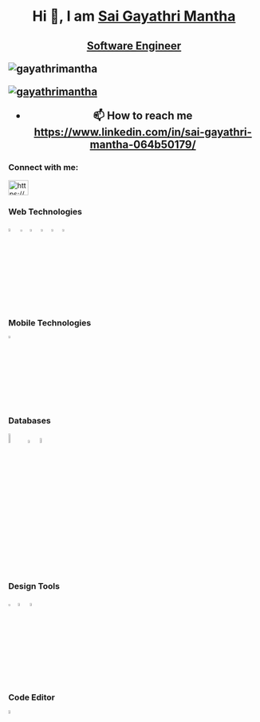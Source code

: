 <h1 align="center">Hi 👋, I am <a href="https://gayathrimantha.com/">Sai Gayathri Mantha</a></h1>
 
<h2 align="center"><a href="https://github.com/gayathrimantha">Software Engineer</a>

<p align="left"> <img src="https://komarev.com/ghpvc/?username=adityadanturthi&label=Profile%20views&color=0e75b6&style=flat" alt="gayathrimantha" /> </p>

<p align="left"> <a href="https://github.com/ryo-ma/github-profile-trophy"><img src="https://github-profile-trophy.vercel.app/?username=gayathrimantha" alt="gayathrimantha" /></a> </p>


- 📫 How to reach me **https://www.linkedin.com/in/sai-gayathri-mantha-064b50179/**

<h3 align="left">Connect with me:</h3>
<p align="left">
<a href="https://www.linkedin.com/in/sai-gayathri-mantha-064b50179/" target="blank"><img align="center" src="https://raw.githubusercontent.com/rahuldkjain/github-profile-readme-generator/master/src/images/icons/Social/linked-in-alt.svg" alt="https://www.linkedin.com/in/adityadanturthi" height="30" width="40" /></a>
</p>

### Web Technologies

<div>
  <img src ="https://upload.wikimedia.org/wikipedia/commons/thumb/6/61/HTML5_logo_and_wordmark.svg/2048px-HTML5_logo_and_wordmark.svg.png" alt="HTML5 logo" width="4%" title='HTML5'/>
  <img src ="https://upload.wikimedia.org/wikipedia/commons/thumb/d/d5/CSS3_logo_and_wordmark.svg/1452px-CSS3_logo_and_wordmark.svg.png" alt="CSS3 logo" width="3%" title='CSS3'/>
  <img src ="https://upload.wikimedia.org/wikipedia/commons/thumb/9/99/Unofficial_JavaScript_logo_2.svg/512px-Unofficial_JavaScript_logo_2.svg.png" alt="JavaScript logo" width="3.5%" title='JavaScript'/>
    <img src ="https://upload.wikimedia.org/wikipedia/commons/thumb/a/a7/React-icon.svg/2300px-React-icon.svg.png" alt="ReactJS logo" width="3.5%" title='ReactJS'/>
    <img src ="https://upload.wikimedia.org/wikipedia/commons/thumb/3/30/Redux_Logo.png/1600px-Redux_Logo.png" alt="Redux" width="3.5%" title='Redux'/>
   <img src ="https://upload.wikimedia.org/wikipedia/commons/thumb/d/d5/Tailwind_CSS_Logo.svg/2048px-Tailwind_CSS_Logo.svg.png" alt="Tailwind logo" width="3.5%" title='Tailwind CSS'/>
<div> 
<div> 

  
 ### Mobile Technologies

<div>
  <img src ="https://upload.wikimedia.org/wikipedia/commons/thumb/a/a7/React-icon.svg/2300px-React-icon.svg.png" alt="ReactJS logo" width="3.5%" title='React Native'/>
</div>
 
 
  ### Databases

<div>
  <img src ="https://cdn.freebiesupply.com/logos/large/2x/mysql-logo-svg-vector.svg" alt="mysql logo" width="7%" title='MYSQL'/>
  <img src ="https://upload.wikimedia.org/wikipedia/commons/thumb/2/29/Postgresql_elephant.svg/640px-Postgresql_elephant.svg.png" alt="PostgreSQL logo" width="4%" title='PostgreSQL'/>
 <img src ="https://www.sqlservertutorial.net/wp-content/uploads/sql-server-tutorial.svg" alt="MicrosoftSQL Server logo" width="5%" title='MicrosoftSQL Server'/>
</div>

 
### Design Tools

<div>
  <img src ="https://upload.wikimedia.org/wikipedia/commons/thumb/3/33/Figma-logo.svg/1667px-Figma-logo.svg.png" width="3%" title='Figma'/>
  <img src ="https://freelogopng.com/images/all_img/1656733637logo-canva-png.png" width="4%" title='Canva'/>
  <img src ="https://cdn.sketch.com/logo/horizontal_onetrust_trans.png" width="4%" title='Sketch'/>
 </div>
 
 ### Code Editor

<div>
  <img src ="https://cdn.worldvectorlogo.com/logos/visual-studio-code-1.svg" width="4%" title='Visual Studio Code'/>
</div>
</div>
<br/>
<!-- <p><img align="left" src="https://github-readme-stats.vercel.app/api/top-langs?username=gayathrimantha" alt="gayathrimantha" /></p>
<br><br><br><br><br><br><br><br><br><br><br><br>
<p><img align="center" src="https://github-readme-stats.vercel.app/api?username=gayathrimantha&show_icons=true&locale=en" alt="gayathrimantha" /></p>
<p><img align="center" src="https://github-readme-streak-stats.herokuapp.com/?user=gayathrimantha&" alt="gayathrimantha" /></p> -->
